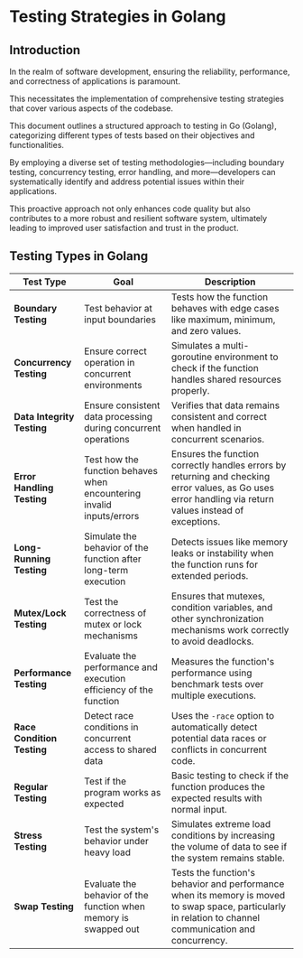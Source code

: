 # Testing Strategies in Golang

## Introduction

In the realm of software development, ensuring the reliability, performance, and correctness of applications is paramount.

This necessitates the implementation of comprehensive testing strategies that cover various aspects of the codebase.

This document outlines a structured approach to testing in Go (Golang), categorizing different types of tests based on their objectives and functionalities.

By employing a diverse set of testing methodologies—including boundary testing, concurrency testing, error handling, and more—developers can systematically identify and address potential issues within their applications.

This proactive approach not only enhances code quality but also contributes to a more robust and resilient software system, ultimately leading to improved user satisfaction and trust in the product.

## Testing Types in Golang

| **Test Type**             | **Goal**                                                              | **Description**                                                                                               |
|---------------------------|-----------------------------------------------------------------------|---------------------------------------------------------------------------------------------------------------|
| **Boundary Testing**       | Test behavior at input boundaries                                     | Tests how the function behaves with edge cases like maximum, minimum, and zero values.                         |
| **Concurrency Testing**    | Ensure correct operation in concurrent environments                   | Simulates a multi-goroutine environment to check if the function handles shared resources properly.            |
| **Data Integrity Testing** | Ensure consistent data processing during concurrent operations         | Verifies that data remains consistent and correct when handled in concurrent scenarios.                        |
| **Error Handling Testing** | Test how the function behaves when encountering invalid inputs/errors  | Ensures the function correctly handles errors by returning and checking error values, as Go uses error handling via return values instead of exceptions. |
| **Long-Running Testing**   | Simulate the behavior of the function after long-term execution        | Detects issues like memory leaks or instability when the function runs for extended periods.                   |
| **Mutex/Lock Testing**     | Test the correctness of mutex or lock mechanisms                      | Ensures that mutexes, condition variables, and other synchronization mechanisms work correctly to avoid deadlocks. |
| **Performance Testing**    | Evaluate the performance and execution efficiency of the function     | Measures the function's performance using benchmark tests over multiple executions.                            |
| **Race Condition Testing** | Detect race conditions in concurrent access to shared data            | Uses the `-race` option to automatically detect potential data races or conflicts in concurrent code.          |
| **Regular Testing**        | Test if the program works as expected                                 | Basic testing to check if the function produces the expected results with normal input.                        |
| **Stress Testing**         | Test the system's behavior under heavy load                           | Simulates extreme load conditions by increasing the volume of data to see if the system remains stable.        |
| **Swap Testing**           | Evaluate the behavior of the function when memory is swapped out      | Tests the function's behavior and performance when its memory is moved to swap space, particularly in relation to channel communication and concurrency. |
